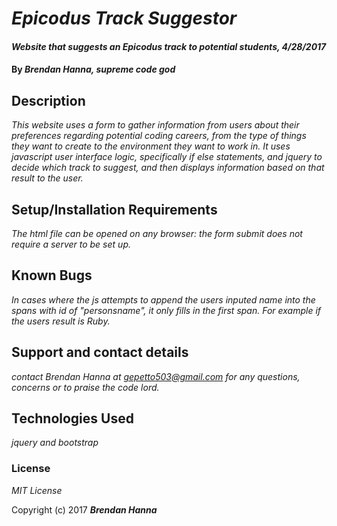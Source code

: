 # _Epicodus Track Suggestor_

#### _Website that suggests an Epicodus track to potential students, 4/28/2017_

#### By _**Brendan Hanna, supreme code god**_

## Description

_This website uses a form to gather information from users about their preferences regarding potential coding careers, from the type of things they want to create to the environment they want to work in.  It uses javascript user interface logic, specifically if else statements, and jquery to decide which track to suggest, and then displays information based on that result to the user._

## Setup/Installation Requirements

_The html file can be opened on any browser: the form submit does not require a server to be set up._

## Known Bugs

_In cases where the js attempts to append the users inputed name into the spans with id of "personsname", it only fills in the first span.  For example if the users result is Ruby._

## Support and contact details

_contact Brendan Hanna at gepetto503@gmail.com for any questions, concerns or to praise the code lord._

## Technologies Used

_jquery and bootstrap_

### License

*MIT License*

Copyright (c) 2017 **_Brendan Hanna_**
